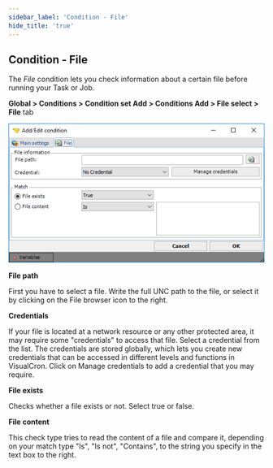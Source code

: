 ```yaml
---
sidebar_label: 'Condition - File'
hide_title: 'true'
---
```


## Condition - File

The _File_ condition lets you check information about a certain file before running your Task or Job.
 
**Global > Conditions > Condition set Add > Conditions Add > File select > File** tab

![](../../../static/img/globalconditionsfile.png)

**File path**

First you have to select a file. Write the full UNC path to the file, or select it by clicking on the File browser icon to the right.
 
**Credentials**

If your file is located at a network resource or any other protected area, it may require some "credentials" to access that file. Select a credential from the list. The credentials are stored globally, which lets you create new credentials that can be accessed in different levels and functions in VisualCron. Click on Manage credentials to add a credential that you may require.
 
**File exists**

Checks whether a file exists or not. Select true or false.
 
**File content**

This check type tries to read the content of a file and compare it, depending on your match type "Is", "Is not", "Contains", to the string you specify in the text box to the right.